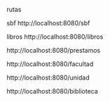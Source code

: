 rutas

sbf
http://localhost:8080/sbf

libros
http://localhost:8080/libros

http://localhost:8080/prestamos

http://localhost:8080/facultad

http://localhost:8080/unidad

http://localhost:8080/biblioteca